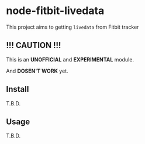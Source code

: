 # node-fitbit-livedata
This  project aims to getting `livedata` from Fitbit tracker

## !!! CAUTION !!!
This is an **UNOFFICIAL** and **EXPERIMENTAL** module.

And **DOSEN'T WORK** yet.

## Install
T.B.D.

## Usage
T.B.D.
